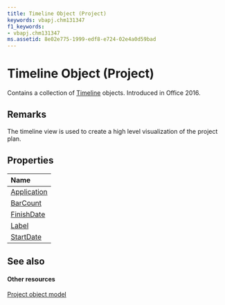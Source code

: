 ```yaml
---
title: Timeline Object (Project)
keywords: vbapj.chm131347
f1_keywords:
- vbapj.chm131347
ms.assetid: 8e02e775-1999-edf8-e724-02e4a0d59bad
---
```



# Timeline Object (Project)

Contains a collection of [ Timeline](http://msdn.microsoft.com/library/timeline-members-project%28Office.15%29.aspx) objects. Introduced in Office 2016.


## Remarks

The timeline view is used to create a high level visualization of the project plan. 


## Properties
<a name="properties"> </a>



|**Name**|
|:-----|
|[Application](http://msdn.microsoft.com/library/timeline-application-property-project%28Office.15%29.aspx)|
|[BarCount](http://msdn.microsoft.com/library/timeline-barcount-property-project%28Office.15%29.aspx)|
|[FinishDate](http://msdn.microsoft.com/library/timeline-finishdate-property-project%28Office.15%29.aspx)|
|[Label](http://msdn.microsoft.com/library/timeline-label-property-project%28Office.15%29.aspx)|
|[StartDate](http://msdn.microsoft.com/library/timeline-startdate-property-project%28Office.15%29.aspx)|

## See also
<a name="properties"> </a>


#### Other resources


[Project object model](http://msdn.microsoft.com/library/project-object-model%28Office.15%29.aspx)
